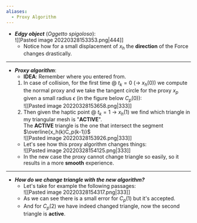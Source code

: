 ```yaml
---
aliases:
  - Proxy Algorithm
---
```

- ***Edgy object*** (*Oggetto spigoloso*):<br>![[Pasted image 20220328153353.png|444]]
	- Notice how for a small displacement of $x_h$ the **direction** of the Force changes drastically.
----
- ***Proxy algorithm***:
	- **IDEA**: Remember where you entered from.
	1. In case of collision, for the first time @ $t_k = 0$ (-> $x_h(0)$) we compute the normal proxy and we take the tangent circle for the proxy $x_p$ given a small radius $\epsilon$ (in the figure below $C_p(0)$):<br>![[Pasted image 20220328153658.png|333]]
	2. Then given the haptic point @ $t_k = 1$ -> $x_h(1)$ we find which triangle in my triangular mesh is "**ACTIVE**".<br>The **ACTIVE** triangle is the one that intersect the segment $\overline{x_h(k)C_p(k-1)}$<br>![[Pasted image 20220328153926.png|333]]
	- Let's see how this proxy algorithm changes things:<br>![[Pasted image 20220328154125.png|333]]
	- In the new case the proxy cannot change triangle so easily, so it results in a more **smooth** experience.
----
- ***How do we change triangle with the new algorithm?***
	- Let's take for example the following passages:<br>![[Pasted image 20220328154317.png|333]]
	- As we can see there is a small error for $C_p(1)$ but it's accepted.
	- And for $C_p(2)$ we have indeed changed triangle, now the second triangle is **active**.
